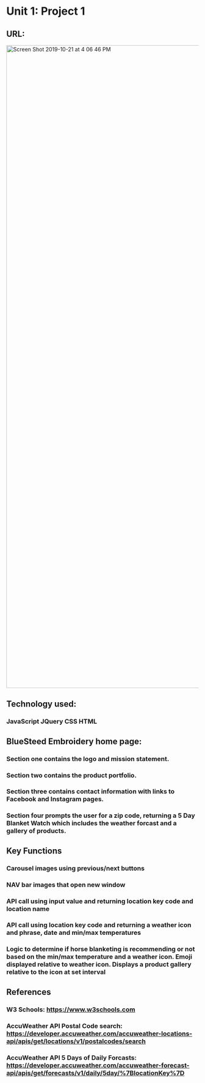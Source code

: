 # Unit 1: Project 1

## URL:

<img width="1680" alt="Screen Shot 2019-10-21 at 4 06 46 PM" src="https://user-images.githubusercontent.com/53794091/67239529-64918c80-f41d-11e9-9f37-b85a4870cd3a.png">

## Technology used:

### JavaScript JQuery CSS HTML

## BlueSteed Embroidery home page:

### Section one contains the logo and mission statement.

### Section two contains the product portfolio.

### Section three contains contact information with links to Facebook and Instagram pages.

### Section four prompts the user for a zip code, returning a 5 Day Blanket Watch which includes the weather forcast and a gallery of products.

## Key Functions

### Carousel images using previous/next buttons

### NAV bar images that open new window

### API call using input value and returning location key code and location name

### API call using location key code and returning a weather icon and phrase, date and min/max temperatures

### Logic to determine if horse blanketing is recommending or not based on the min/max temperature and a weather icon. Emoji displayed relative to weather icon. Displays a product gallery relative to the icon at set interval

## References

### W3 Schools: https://www.w3schools.com

### AccuWeather API Postal Code search: https://developer.accuweather.com/accuweather-locations-api/apis/get/locations/v1/postalcodes/search

### AccuWeather API 5 Days of Daily Forcasts: https://developer.accuweather.com/accuweather-forecast-api/apis/get/forecasts/v1/daily/5day/%7BlocationKey%7D
